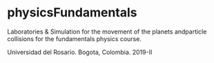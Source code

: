 # physicsFundamentals

Laboratories & Simulation for the movement of the planets andparticle collisions for the fundamentals physics course.

Universidad del Rosario.
Bogota, Colombia.
2019-II
